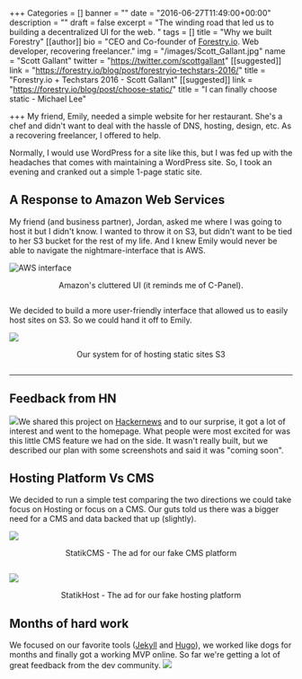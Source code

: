 +++
Categories = []
banner = ""
date = "2016-06-27T11:49:00+00:00"
description = ""
draft = false
excerpt = "The winding road that led us to building a decentralized UI for the web. "
tags = []
title = "Why we built Forestry"
[[author]]
bio = "CEO and Co-founder of <a href='https://forestry.io' title='Forestry.io CMS'>Forestry.io</a>. Web developer, recovering freelancer."
img = "/images/Scott_Gallant.jpg"
name = "Scott Gallant"
twitter = "https://twitter.com/scottgallant"
[[suggested]]
link = "https://forestry.io/blog/post/forestryio-techstars-2016/"
title = "Forestry.io + Techstars 2016 - Scott Gallant"
[[suggested]]
link = "https://forestry.io/blog/post/choose-static/"
title = "I can finally choose static - Michael Lee"

+++
My friend, Emily, needed a simple website for her restaurant.  She's a chef and didn't want to deal with the hassle of DNS, hosting, design, etc.  As a recovering freelancer, I offered to help.

Normally, I would use WordPress for a site like this, but I was fed up with the headaches that comes with maintaining a WordPress site.  So, I took an evening and cranked out a simple 1-page static site.

## A Response to Amazon Web Services
My friend (and business partner), Jordan, asked me where I was going to host it but I didn't know.  I wanted to throw it on S3, but didn't want to be tied to her S3 bucket for the rest of my life. And I knew Emily would never be able to navigate the nightmare-interface that is AWS.

<img src="/blog/forestryio/images/aws-console-puke.png" alt="AWS interface">
 <p style="text-align: center; margin-bottom: 2em;">Amazon's cluttered UI (it reminds me of C-Panel).</p>

We decided to build a more user-friendly interface that allowed us to easily host sites on S3. So we could hand it off to Emily.

![](/blog/forestryio/images/admin1-1.png)
 <p style="text-align: center; margin-bottom: 2em;">Our system for  of hosting static sites S3</p>

***
## Feedback from HN

<img src="/blog/forestryio/images/cms2.png" class="small right">We shared this project on [Hackernews](https://news.ycombinator.com/item?id=10062939) and to our surprise, it got a lot of interest and went to the homepage.  What people were most excited for was this little CMS feature we had on the side.  It wasn't really built, but we described our plan with some screenshots and said it was "coming soon".

## Hosting Platform Vs CMS
We decided to run a simple test comparing the two directions we could take focus on Hosting or focus on a CMS.  Our guts told us there was a bigger need for a CMS and data backed that up (slightly).

![](/blog/forestryio/images/fb_cms2.png)
 <p style="text-align: center; margin-bottom: 2em;">StatikCMS - The ad for our fake CMS platform</p>

 ![](/blog/forestryio/images/fb_host.png)
 <p style="text-align: center; margin-bottom: 2em;">StatikHost - The ad for our fake hosting platform</p>


## Months of hard work
We focused on our favorite tools ([Jekyll](http://jekyllrb.com/) and [Hugo](http://gohugo.io/)), we worked like dogs for months and finally got a working MVP online.  So far we're getting a lot of great feedback from the dev community.
![](/blog/forestryio/images/screenshot-white-matt.jpg)
